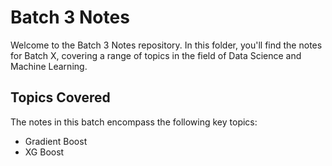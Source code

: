 # Batch 3 Notes

Welcome to the Batch 3 Notes repository. In this folder, you'll find the notes for Batch X, covering a range of topics in the field of Data Science and Machine Learning.

## Topics Covered

The notes in this batch encompass the following key topics:

 - Gradient Boost
 - XG Boost
